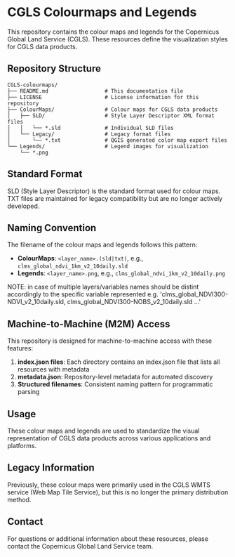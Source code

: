 # CGLS Colourmaps and Legends

This repository contains the colour maps and legends for the Copernicus Global Land Service (CGLS). These resources define the visualization styles for CGLS data products.

## Repository Structure
```
CGLS-colourmaps/
├── README.md                  # This documentation file
├── LICENSE                    # License information for this repository
├── ColourMaps/                # Colour maps for CGLS data products
│   ├── SLD/                   # Style Layer Descriptor XML format files
│   │   └── *.sld              # Individual SLD files
│   └── Legacy/                # Legacy format files
│       └── *.txt              # QGIS generated color map export files
└── Legends/                   # Legend images for visualization
    └── *.png  
```

## Standard Format

SLD (Style Layer Descriptor) is the standard format used for colour maps. TXT files are maintained for legacy compatibility but are no longer actively developed.

## Naming Convention

The filename of the colour maps and legends follows this pattern:

- **ColourMaps**: `<layer_name>.(sld|txt)`, e.g., `clms_global_ndvi_1km_v2_10daily.sld`
- **Legends**: `<layer_name>.png`, e.g., `clms_global_ndvi_1km_v2_10daily.png`

NOTE: in case of multiple layers/variables names should be distint accordingly to the specific variable represented e.g. 'clms_global_NDVI300-NDVI_v2_10daily.sld, clms_global_NDVI300-NOBS_v2_10daily.sld ...'

## Machine-to-Machine (M2M) Access

This repository is designed for machine-to-machine access with these features:

1. **index.json files**: Each directory contains an index.json file that lists all resources with metadata
2. **metadata.json**: Repository-level metadata for automated discovery
3. **Structured filenames**: Consistent naming pattern for programmatic parsing

## Usage

These colour maps and legends are used to standardize the visual representation of CGLS data products across various applications and platforms.

## Legacy Information

Previously, these colour maps were primarily used in the CGLS WMTS service (Web Map Tile Service), but this is no longer the primary distribution method.

## Contact

For questions or additional information about these resources, please contact the Copernicus Global Land Service team.
